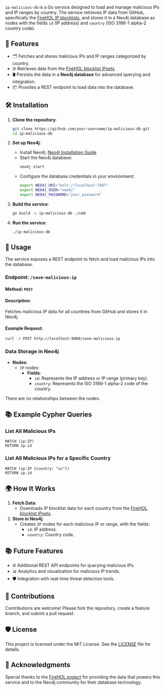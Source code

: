 `ip-malicious-db` is a Go service designed to load and manage malicious IPs and IP ranges by country. The service retrieves IP data from GitHub, specifically the [FireHOL IP blocklists](https://github.com/firehol/blocklist-ipsets), and stores it in a Neo4j database as nodes with the fields `id` (IP address) and `country` (ISO 3166-1 alpha-2 country code).

## 🚀 Features

- 🗂️ Fetches and stores malicious IPs and IP ranges categorized by country.
- 🌐 Retrieves data from the [FireHOL blocklist IPsets](https://github.com/firehol/blocklist-ipsets).
- 🛢️ Persists the data in a **Neo4j database** for advanced querying and integration.
- 📦 Provides a REST endpoint to load data into the database.



## 🛠️ Installation

1. **Clone the repository**:
   ```bash
   git clone https://github.com/your-username/ip-malicious-db.git
   cd ip-malicious-db
   ```

2. **Set up Neo4j**:
   - Install Neo4j: [Neo4j Installation Guide](https://neo4j.com/docs/operations-manual/current/installation/)
   - Start the Neo4j database:
     ```bash
     neo4j start
     ```
   - Configure the database credentials in your environment:
     ```bash
     export NEO4J_URI="bolt://localhost:7687"
     export NEO4J_USER="neo4j"
     export NEO4J_PASSWORD="your_password"
     ```

3. **Build the service**:
   ```bash
   go build -o ip-malicious-db ./cmd
   ```

4. **Run the service**:
   ```bash
   ./ip-malicious-db
   ```



## 🔧 Usage

The service exposes a REST endpoint to fetch and load malicious IPs into the database.

### Endpoint: `/save-malicious-ip`

#### Method: `POST`

#### Description:
Fetches malicious IP data for all countries from GitHub and stores it in Neo4j.

#### Example Request:
```bash
curl -X POST http://localhost:8080/save-malicious-ip
```

### Data Storage in Neo4j

- **Nodes**:
  - `IP` nodes:
    - **Fields**:
      - `id`: Represents the IP address or IP range (primary key).
      - `country`: Represents the ISO 3166-1 alpha-2 code of the country.

There are no relationships between the nodes.


## 📚 Example Cypher Queries

### List All Malicious IPs
```cypher
MATCH (ip:IP)
RETURN ip.id
```

### List All Malicious IPs for a Specific Country
```cypher
MATCH (ip:IP {country: "us"})
RETURN ip.id
```



## 🌍 How It Works

1. **Fetch Data**: 
   - Downloads IP blocklist data for each country from the [FireHOL blocklist IPsets](https://github.com/firehol/blocklist-ipsets).
2. **Store in Neo4j**:
   - Creates `IP` nodes for each malicious IP or range, with the fields:
     - `id`: IP address.
     - `country`: Country code.



## 📚 Future Features

- 🌐 Additional REST API endpoints for querying malicious IPs.
- 📊 Analytics and visualization for malicious IP trends.
- 🛡️ Integration with real-time threat detection tools.



## 🤝 Contributions

Contributions are welcome! Please fork the repository, create a feature branch, and submit a pull request.



## 🛡️ License

This project is licensed under the MIT License. See the [LICENSE](LICENSE) file for details.



## 🌟 Acknowledgments

Special thanks to the [FireHOL project](https://github.com/firehol/blocklist-ipsets) for providing the data that powers this service and to the Neo4j community for their database technology.

